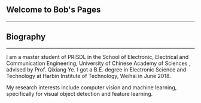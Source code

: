 ## Welcome to Bob's Pages
---

## Biography
---
I am a master student of PRISDL in the School of Electronic, Electrical and Communication Engineering, University of Chinese Academy of Sciences , advised by Prof. Qixiang Ye. I got a B.E. degree in Electronic Science and Technology at Harbin Institute of Technology, Weihai in June 2018.

My research interests include computer vision and machine learning, specifically for visual object detection and feature learning.



